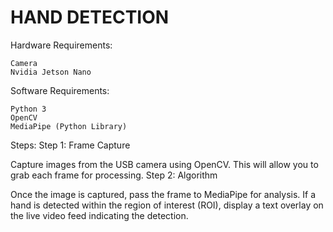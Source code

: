 # HAND DETECTION 


Hardware Requirements:

    Camera
    Nvidia Jetson Nano

Software Requirements:

    Python 3
    OpenCV
    MediaPipe (Python Library)

Steps:
Step 1: Frame Capture

Capture images from the USB camera using OpenCV. This will allow you to grab each frame for processing.
Step 2: Algorithm

Once the image is captured, pass the frame to MediaPipe for analysis. If a hand is detected within the region of interest (ROI), display a text overlay on the live video feed indicating the detection.
